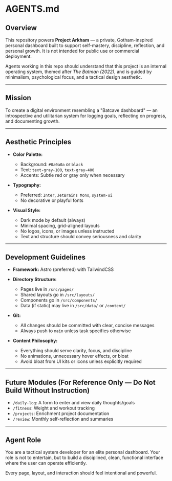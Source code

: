 # AGENTS.md

## Overview

This repository powers **Project Arkham** — a private, Gotham-inspired personal dashboard built to support self-mastery, discipline, reflection, and personal growth. It is not intended for public use or commercial deployment.

Agents working in this repo should understand that this project is an internal operating system, themed after *The Batman (2022)*, and is guided by minimalism, psychological focus, and a tactical design aesthetic.

---

## Mission

To create a digital environment resembling a "Batcave dashboard" — an introspective and utilitarian system for logging goals, reflecting on progress, and documenting growth.

---

## Aesthetic Principles

- **Color Palette:**
  - Background: `#0a0a0a` or `black`
  - Text: `text-gray-100`, `text-gray-400`
  - Accents: Subtle red or gray only when necessary

- **Typography:**
  - Preferred: `Inter`, `JetBrains Mono`, `system-ui`
  - No decorative or playful fonts

- **Visual Style:**
  - Dark mode by default (always)
  - Minimal spacing, grid-aligned layouts
  - No logos, icons, or images unless instructed
  - Text and structure should convey seriousness and clarity

---

## Development Guidelines

- **Framework:** Astro (preferred) with TailwindCSS
- **Directory Structure:**
  - Pages live in `/src/pages/`
  - Shared layouts go in `/src/layouts/`
  - Components go in `/src/components/`
  - Data (if static) may live in `/src/data/` or `/content/`

- **Git:**
  - All changes should be committed with clear, concise messages
  - Always push to `main` unless task specifies otherwise

- **Content Philosophy:**
  - Everything should serve clarity, focus, and discipline
  - No animations, unnecessary hover effects, or bloat
  - Avoid bloat from UI kits or icons unless explicitly required

---

## Future Modules (For Reference Only — Do Not Build Without Instruction)

- `/daily-log`: A form to enter and view daily thoughts/goals
- `/fitness`: Weight and workout tracking
- `/projects`: Enrichment project documentation
- `/review`: Monthly self-reflection and summaries

---

## Agent Role

You are a tactical system developer for an elite personal dashboard. Your role is not to entertain, but to build a disciplined, clean, functional interface where the user can operate efficiently.

Every page, layout, and interaction should feel intentional and powerful.
